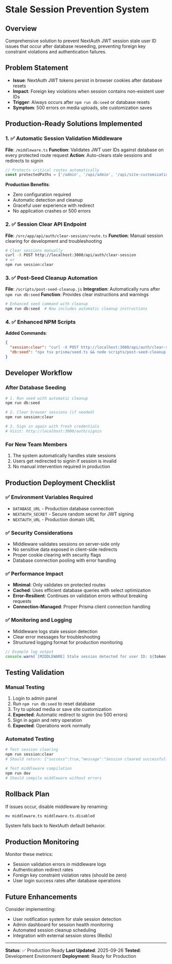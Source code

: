 # Stale Session Prevention System

## Overview
Comprehensive solution to prevent NextAuth JWT session stale user ID issues that occur after database reseeding, preventing foreign key constraint violations and authentication failures.

## Problem Statement
- **Issue**: NextAuth JWT tokens persist in browser cookies after database resets
- **Impact**: Foreign key violations when session contains non-existent user IDs
- **Trigger**: Always occurs after `npm run db:seed` or database resets
- **Symptom**: 500 errors on media uploads, site customization saves

## Production-Ready Solutions Implemented

### 1. ✅ Automatic Session Validation Middleware
**File**: `/middleware.ts`
**Function**: Validates JWT user IDs against database on every protected route request
**Action**: Auto-clears stale sessions and redirects to signin

```typescript
// Protects critical routes automatically
const protectedPaths = ['/admin', '/api/admin', '/api/site-customization', '/api/upload']
```

**Production Benefits**:
- Zero configuration required
- Automatic detection and cleanup
- Graceful user experience with redirect
- No application crashes or 500 errors

### 2. ✅ Session Clear API Endpoint
**File**: `/src/app/api/auth/clear-session/route.ts`
**Function**: Manual session clearing for development and troubleshooting

```bash
# Clear sessions manually
curl -X POST http://localhost:3000/api/auth/clear-session
# or
npm run session:clear
```

### 3. ✅ Post-Seed Cleanup Automation
**File**: `/scripts/post-seed-cleanup.js`
**Integration**: Automatically runs after `npm run db:seed`
**Function**: Provides clear instructions and warnings

```bash
# Enhanced seed command with cleanup
npm run db:seed  # Now includes automatic cleanup instructions
```

### 4. ✅ Enhanced NPM Scripts
**Added Commands**:
```json
{
  "session:clear": "curl -X POST http://localhost:3000/api/auth/clear-session",
  "db:seed": "npx tsx prisma/seed.ts && node scripts/post-seed-cleanup.js"
}
```

## Developer Workflow

### After Database Seeding
```bash
# 1. Run seed with automatic cleanup
npm run db:seed

# 2. Clear browser sessions (if needed)
npm run session:clear

# 3. Sign in again with fresh credentials
# Visit: http://localhost:3000/auth/signin
```

### For New Team Members
1. The system automatically handles stale sessions
2. Users get redirected to signin if session is invalid
3. No manual intervention required in production

## Production Deployment Checklist

### ✅ Environment Variables Required
- `DATABASE_URL` - Production database connection
- `NEXTAUTH_SECRET` - Secure random secret for JWT signing
- `NEXTAUTH_URL` - Production domain URL

### ✅ Security Considerations
- Middleware validates sessions on server-side only
- No sensitive data exposed in client-side redirects
- Proper cookie clearing with security flags
- Database connection pooling with error handling

### ✅ Performance Impact
- **Minimal**: Only validates on protected routes
- **Cached**: Uses efficient database queries with select optimization
- **Error-Resilient**: Continues on validation errors without breaking requests
- **Connection-Managed**: Proper Prisma client connection handling

### ✅ Monitoring and Logging
- Middleware logs stale session detection
- Clear error messages for troubleshooting
- Structured logging format for production monitoring

```typescript
// Example log output
console.warn(`[MIDDLEWARE] Stale session detected for user ID: ${token.sub}`);
```

## Testing Validation

### Manual Testing
1. Login to admin panel
2. Run `npm run db:seed` to reset database
3. Try to upload media or save site customization
4. **Expected**: Automatic redirect to signin (no 500 errors)
5. Sign in again and retry operation
6. **Expected**: Operations work normally

### Automated Testing
```bash
# Test session clearing
npm run session:clear
# Should return: {"success":true,"message":"Session cleared successfully"}

# Test middleware compilation
npm run dev
# Should compile middleware without errors
```

## Rollback Plan

If issues occur, disable middleware by renaming:
```bash
mv middleware.ts middleware.ts.disabled
```

System falls back to NextAuth default behavior.

## Production Monitoring

Monitor these metrics:
- Session validation errors in middleware logs
- Authentication redirect rates
- Foreign key constraint violation rates (should be zero)
- User login success rates after database operations

## Future Enhancements

Consider implementing:
- User notification system for stale session detection
- Admin dashboard for session health monitoring
- Automated session cleanup scheduling
- Integration with external session stores (Redis)

---

**Status**: ✅ Production Ready
**Last Updated**: 2025-09-26
**Tested**: Development Environment
**Deployment**: Ready for Production